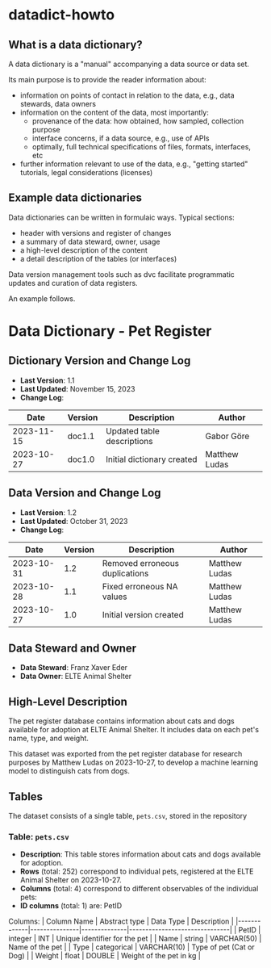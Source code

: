 # datadict-howto

## What is a data dictionary?

A data dictionary is a "manual" accompanying a data source or data set.

Its main purpose is to provide the reader information about:

* information on points of contact in relation to the data, e.g., data stewards, data owners
* information on the content of the data, most importantly:
    * provenance of the data: how obtained, how sampled, collection purpose
    * interface concerns, if a data source, e.g., use of APIs
    * optimally, full technical specifications of files, formats, interfaces, etc
* further information relevant to use of the data, e.g., "getting started" tutorials, legal considerations (licenses)

## Example data dictionaries

Data dictionaries can be written in formulaic ways. Typical sections:

* header with versions and register of changes
* a summary of data steward, owner, usage
* a high-level description of the content
* a detail description of the tables (or interfaces)

Data version management tools such as dvc facilitate programmatic updates
and curation of data registers.

An example follows.

# Data Dictionary - Pet Register

## Dictionary Version and Change Log

- **Last Version**: 1.1
- **Last Updated**: November 15, 2023
- **Change Log**:

| Date       | Version | Description                 | Author        |
|------------|---------|-----------------------------|---------------|
| 2023-11-15 | doc1.1  | Updated table descriptions  | Gabor Göre    |
| 2023-10-27 | doc1.0  | Initial dictionary created  | Matthew Ludas |

## Data Version and Change Log

- **Last Version**: 1.2
- **Last Updated**: October 31, 2023
- **Change Log**:

| Date       | Version | Description                      | Author        |
|------------|---------|----------------------------------|---------------|
| 2023-10-31 | 1.2     | Removed erroneous duplications   | Matthew Ludas |
| 2023-10-28 | 1.1     | Fixed erroneous NA values        | Matthew Ludas |
| 2023-10-27 | 1.0     | Initial version created          | Matthew Ludas |

## Data Steward and Owner

- **Data Steward**: Franz Xaver Eder
- **Data Owner**: ELTE Animal Shelter

## High-Level Description

The pet register database contains information about cats and dogs available for adoption at ELTE Animal Shelter.
It includes data on each pet's name, type, and weight.

This dataset was exported from the pet register database for research purposes
by Matthew Ludas on 2023-10-27, to develop
a machine learning model to distinguish cats from dogs.

## Tables

The dataset consists of a single table, `pets.csv`, stored in the
repository

### Table: `pets.csv`

- **Description**: This table stores information about cats and dogs available for adoption.
- **Rows** (total: 252) correspond to individual pets, registered at the ELTE Animal Shelter on 2023-10-27.
- **Columns** (total: 4) correspond to different observables of the individual pets:
- **ID columns** (total: 1) are: PetID

Columns:
| Column Name | Abstract type | Data Type    | Description                   |
|-------------|---------------|--------------|-------------------------------|
| PetID       | integer       | INT          | Unique identifier for the pet |
| Name        | string        | VARCHAR(50)  | Name of the pet               |
| Type        | categorical   | VARCHAR(10)  | Type of pet (Cat or Dog)      |
| Weight      | float         | DOUBLE       | Weight of the pet in kg       |

